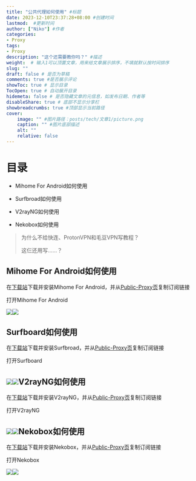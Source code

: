 ```yaml
---
title: "公共代理如何使用" #标题
date: 2023-12-10T23:37:28+08:00 #创建时间
lastmod:  #更新时间
author: ["Niko"] #作者
categories: 
- Proxy
tags: 
- Proxy
description: "这个还需要教你吗？" #描述
weight:  # 输入1可以顶置文章，用来给文章展示排序，不填就默认按时间排序
slug: ""
draft: false # 是否为草稿
comments: true #是否展示评论
showToc: true # 显示目录
TocOpen: true # 自动展开目录
hidemeta: false # 是否隐藏文章的元信息，如发布日期、作者等
disableShare: true # 底部不显示分享栏
showbreadcrumbs: true #顶部显示当前路径
cover:
    image: "" #图片路径：posts/tech/文章1/picture.png
    caption: "" #图片底部描述
    alt: ""
    relative: false
--- 
```


# 目录

+   Mihome For Android如何使用
    
+   Surfbroad如何使用
    
+   V2rayNG如何使用
    
+   Nekobox如何使用
    

> 为什么不给快连、ProtonVPN和毛豆VPN写教程？
> 
> 这仨还用写......？

## Mihome For Android如何使用

在[下载站](https://ds.h2o-2.org/)下载并安装Mihome For Android，并从[Public-Proxy页](https://h2o-2.org/Public-Proxy)复制订阅链接

打开Mihome For Android

![](https://picshack.net/ib/FrXFCS52je.jpg)![](https://picshack.net/ib/0vTtFSGiwc.jpg)

## Surfboard如何使用

在[下载站](https://ds.h2o-2.org/)下载并安装Surfbroad，并从[Public-Proxy页](https://h2o-2.org/Public-Proxy)复制订阅链接

打开Surfboard

## ![](https://picshack.net/ib/mOB3Fci6BW.png)![](https://picshack.net/ib/w57cM0e1RK.jpg)V2rayNG如何使用

在[下载站](https://ds.h2o-2.org/)下载并安装V2rayNG，并从[Public-Proxy页](https://h2o-2.org/Public-Proxy)复制订阅链接

打开V2rayNG

## ![](https://picshack.net/ib/gnI67wrWsJ.jpg)![](https://picshack.net/ib/6ZPN9Jlxvp.jpg)Nekobox如何使用

在[下载站](https://ds.h2o-2.org/)下载并安装Nekobox，并从[Public-Proxy页](https://h2o-2.org/Public-Proxy)复制订阅链接

打开Nekobox

![](https://picshack.net/ib/3vDBjz3BqB.jpg)![](https://picshack.net/ib/uWa0OG9ESP.jpg)